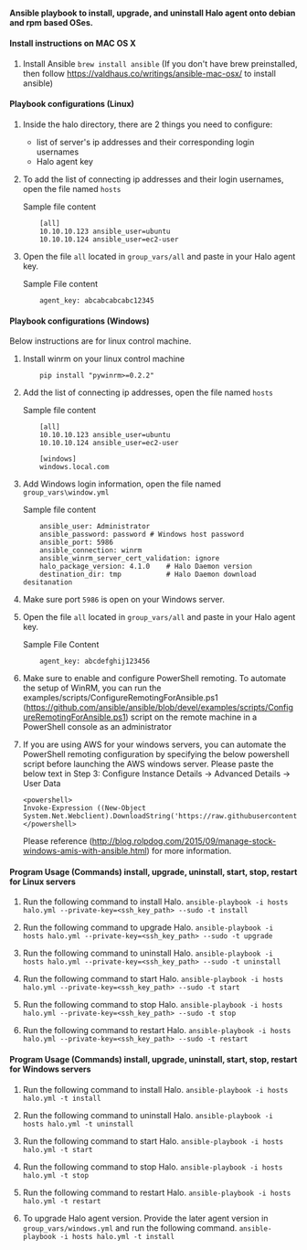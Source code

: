 #### Ansible playbook to install, upgrade, and uninstall Halo agent onto debian and rpm based OSes.

#### Install instructions on MAC OS X

1. Install Ansible `brew install ansible` (If you don't have brew preinstalled, then follow https://valdhaus.co/writings/ansible-mac-osx/ to install ansible)

#### Playbook configurations (Linux)

1. Inside the halo directory, there are 2 things you need to configure:
    - list of server's ip addresses and their corresponding login usernames
    - Halo agent key

2. To add the list of connecting ip addresses and their login usernames, open the file named `hosts`


    Sample file content

    ```
        [all]
        10.10.10.123 ansible_user=ubuntu
        10.10.10.124 ansible_user=ec2-user
    ```

3. Open the file `all` located in `group_vars/all` and paste in your Halo agent key.

    Sample File content

    ```
        agent_key: abcabcabcabc12345
    ```

#### Playbook configurations (Windows)

Below instructions are for linux control machine.

1. Install winrm on your linux control machine

    ```
        pip install "pywinrm>=0.2.2"
    ```

2. Add the list of connecting ip addresses, open the file named `hosts`

    Sample file content

    ```
        [all]
        10.10.10.123 ansible_user=ubuntu
        10.10.10.124 ansible_user=ec2-user

        [windows]
        windows.local.com
    ```
3. Add Windows login information, open the file named `group_vars\window.yml`

    Sample file content

    ```
        ansible_user: Administrator
        ansible_password: password # Windows host password
        ansible_port: 5986
        ansible_connection: winrm
        ansible_winrm_server_cert_validation: ignore
        halo_package_version: 4.1.0    # Halo Daemon version
        destination_dir: tmp           # Halo Daemon download desitanation
    ```

4. Make sure port `5986` is open on your Windows server.

5. Open the file `all` located in `group_vars/all` and paste in your Halo agent key.

    Sample File Content

    ```
        agent_key: abcdefghij123456
    ```

6. Make sure to enable and configure PowerShell remoting. To automate the setup of WinRM, you can run the examples/scripts/ConfigureRemotingForAnsible.ps1 (https://github.com/ansible/ansible/blob/devel/examples/scripts/ConfigureRemotingForAnsible.ps1) script on the remote machine in a PowerShell console as an administrator

7. If you are using AWS for your windows servers, you can automate the PowerShell remoting configuration by specifying the below powershell script before launching the AWS windows server. Please paste the below text in Step 3: Configure Instance Details -> Advanced Details -> User Data

    ```
    <powershell>
    Invoke-Expression ((New-Object System.Net.Webclient).DownloadString('https://raw.githubusercontent.com/ansible/ansible/devel/examples/scripts/ConfigureRemotingForAnsible.ps1'))
    </powershell>

    ```
    Please reference (http://blog.rolpdog.com/2015/09/manage-stock-windows-amis-with-ansible.html) for more information.

#### Program Usage (Commands) install, upgrade, uninstall, start, stop, restart for Linux servers

1. Run the following command to install Halo.
    `ansible-playbook -i hosts halo.yml --private-key=<ssh_key_path> --sudo -t install`

2. Run the following command to upgrade Halo.
    `ansible-playbook -i hosts halo.yml --private-key=<ssh_key_path> --sudo -t upgrade`

3. Run the following command to uninstall Halo.
    `ansible-playbook -i hosts halo.yml --private-key=<ssh_key_path> --sudo -t uninstall`

4. Run the following command to start Halo.
    `ansible-playbook -i hosts halo.yml --private-key=<ssh_key_path> --sudo -t start`

5. Run the following command to stop Halo.
    `ansible-playbook -i hosts halo.yml --private-key=<ssh_key_path> --sudo -t stop`

6. Run the following command to restart Halo.
    `ansible-playbook -i hosts halo.yml --private-key=<ssh_key_path> --sudo -t restart`

#### Program Usage (Commands) install, upgrade, uninstall, start, stop, restart for Windows servers

1. Run the following command to install Halo.
    `ansible-playbook -i hosts halo.yml -t install`

2. Run the following command to uninstall Halo.
    `ansible-playbook -i hosts halo.yml -t uninstall`

3. Run the following command to start Halo.
    `ansible-playbook -i hosts halo.yml -t start`

4. Run the following command to stop Halo.
    `ansible-playbook -i hosts halo.yml -t stop`

5. Run the following command to restart Halo.
    `ansible-playbook -i hosts halo.yml -t restart`

6. To upgrade Halo agent version. Provide the later agent version in `group_vars/windows.yml` and run the following command.
    `ansible-playbook -i hosts halo.yml -t install`

<!---

#CPTAGS:community-supported archive

-->
